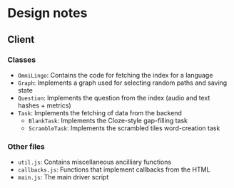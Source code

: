 # Design notes

## Client

### Classes

* `OmniLingo`: Contains the code for fetching the index for a language
* `Graph`: Implements a graph used for selecting random paths and saving state
* `Question`: Implements the question from the index (audio and text hashes + metrics)
* `Task`: Implements the fetching of data from the backend
  * `BlankTask`: Implements the Cloze-style gap-filling task
  * `ScrambleTask`: Implements the scrambled tiles word-creation task

### Other files 

* `util.js`: Contains miscellaneous ancilliary functions
* `callbacks.js`: Functions that implement callbacks from the HTML
* `main.js`: The main driver script
